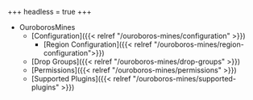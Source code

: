 +++
headless = true
+++

- OuroborosMines
  - [Configuration]({{< relref "/ouroboros-mines/configuration" >}})
    - [Region Configuration]({{< relref "/ouroboros-mines/region-configuration">}})
  - [Drop Groups]({{< relref "/ouroboros-mines/drop-groups" >}})
  - [Permissions]({{< relref "/ouroboros-mines/permissions" >}})
  - [Supported Plugins]({{< relref "/ouroboros-mines/supported-plugins" >}})